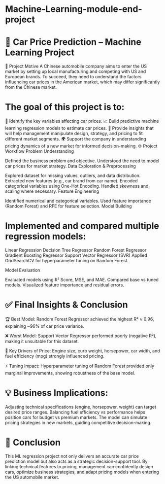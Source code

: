 # Machine-Learning-module-end-project

# 🚗 Car Price Prediction – Machine Learning Project

📌 Project Motive
A Chinese automobile company aims to enter the US market by setting up local manufacturing and competing with US and European brands. To succeed, they need to understand the factors influencing car prices in the American market, which may differ significantly from the Chinese market.

# The goal of this project is to:

🔎 Identify the key variables affecting car prices.
📈 Build predictive machine learning regression models to estimate car prices.
💼 Provide insights that will help management manipulate design, strategy, and pricing to fit different market segments.
🌍 Support the company in understanding pricing dynamics of a new market for informed decision-making.
⚙️ Project Workflow
Problem Understanding

Defined the business problem and objective.
Understood the need to model car prices for market strategy.
Data Exploration & Preprocessing

Explored dataset for missing values, outliers, and data distribution.
Extracted new features (e.g., car brand from car name).
Encoded categorical variables using One-Hot Encoding.
Handled skewness and scaling where necessary.
Feature Engineering

Identified numerical and categorical variables.
Used feature importance (Random Forest) and RFE for feature selection.
Model Building

# Implemented and compared multiple regression models:

Linear Regression
Decision Tree Regressor
Random Forest Regressor
Gradient Boosting Regressor
Support Vector Regressor (SVR)
Applied GridSearchCV for hyperparameter tuning on Random Forest.

Model Evaluation

Evaluated models using R² Score, MSE, and MAE.
Compared base vs tuned models.
Visualized feature importance and residual errors.

# ✅ Final Insights & Conclusion

🏆 Best Model: Random Forest Regressor achieved the highest R² ≈ 0.96, explaining ~96% of car price variance.

❌ Worst Model: Support Vector Regressor performed poorly (negative R²), making it unsuitable for this dataset.

🔑 Key Drivers of Price: Engine size, curb weight, horsepower, car width, and fuel efficiency (mpg) strongly influenced pricing.

⚡ Tuning Impact: Hyperparameter tuning of Random Forest provided only marginal improvements, showing robustness of the base model.

# 💡 Business Implications:

Adjusting technical specifications (engine, horsepower, weight) can target desired price ranges.
Balancing fuel efficiency vs performance helps position cars for budget vs premium markets.
The model can simulate pricing strategies in new markets, guiding competitive decision-making.

# 🚀 Conclusion

This ML regression project not only delivers an accurate car price prediction model but also acts as a strategic decision-support tool. By linking technical features to pricing, management can confidently design cars, optimize business strategies, and adapt pricing models when entering the US automobile market.
